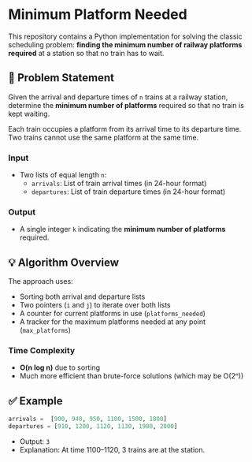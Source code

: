 # Minimum Platform Needed

This repository contains a Python implementation for solving the classic scheduling problem: **finding the minimum number of railway platforms required** at a station so that no train has to wait.

## 🧩 Problem Statement

Given the arrival and departure times of `n` trains at a railway station, determine the **minimum number of platforms** required so that no train is kept waiting.

Each train occupies a platform from its arrival time to its departure time. Two trains cannot use the same platform at the same time.

### Input
- Two lists of equal length `n`:
  - `arrivals`: List of train arrival times (in 24-hour format)
  - `departures`: List of train departure times (in 24-hour format)

### Output
- A single integer `k` indicating the **minimum number of platforms** required.

## 💡 Algorithm Overview

The approach uses:
- Sorting both arrival and departure lists
- Two pointers (`i` and `j`) to iterate over both lists
- A counter for current platforms in use (`platforms_needed`)
- A tracker for the maximum platforms needed at any point (`max_platforms`)

### Time Complexity

- **O(n log n)** due to sorting
- Much more efficient than brute-force solutions (which may be O(2ⁿ))

## ✅ Example

```python
arrivals =  [900, 940, 950, 1100, 1500, 1800]
departures = [910, 1200, 1120, 1130, 1900, 2000]
```

- Output: `3`  
- Explanation: At time 1100–1120, 3 trains are at the station.
